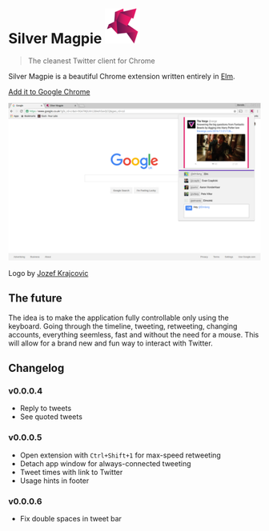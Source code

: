 # Silver Magpie ![banner](assets/icon-sizes/ms-icon-70x70.png)

>The cleanest Twitter client for Chrome

Silver Magpie is a beautiful Chrome extension written entirely in [Elm](elm-lang.org).

[Add it to Google Chrome](https://chrome.google.com/webstore/detail/silver-magpie/fodacnnlggakjhanpmjacokgpngeeabi)

![Screenshot](assets/screenshot-resized-1.png)

Logo by [Jozef Krajcovic](http://jozefkrajcovic.sk/)

## The future

The idea is to make the application fully controllable only using the keyboard. Going through the timeline, tweeting, retweeting, changing accounts, everything seemless, fast and without the need for a mouse.
This will allow for a brand new and fun way to interact with Twitter.

## Changelog

### v0.0.0.4

- Reply to tweets
- See quoted tweets

### v0.0.0.5

- Open extension with `Ctrl+Shift+1` for max-speed retweeting
- Detach app window for always-connected tweeting
- Tweet times with link to Twitter
- Usage hints in footer

### v0.0.0.6

- Fix double spaces in tweet bar
